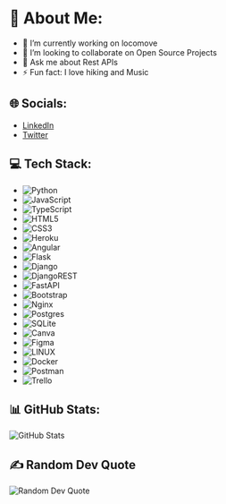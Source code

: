 # 💫 About Me:
- 🔭 I’m currently working on locomove
- 👯 I’m looking to collaborate on Open Source Projects
- 💬 Ask me about Rest APIs
- ⚡ Fun fact: I love hiking and Music

## 🌐 Socials:
- [LinkedIn](https://www.linkedin.com) 
- [Twitter](https://www.twitter.com) 

## 💻 Tech Stack:
- ![Python](https://img.shields.io/badge/Python-3776AB?style=for-the-badge&logo=python&logoColor=white)
- ![JavaScript](https://img.shields.io/badge/JavaScript-F7DF1E?style=for-the-badge&logo=javascript&logoColor=black)
- ![TypeScript](https://img.shields.io/badge/TypeScript-3178C6?style=for-the-badge&logo=typescript&logoColor=white)
- ![HTML5](https://img.shields.io/badge/HTML5-E34F26?style=for-the-badge&logo=html5&logoColor=white)
- ![CSS3](https://img.shields.io/badge/CSS3-1572B6?style=for-the-badge&logo=css3&logoColor=white)
- ![Heroku](https://img.shields.io/badge/Heroku-430098?style=for-the-badge&logo=heroku&logoColor=white)
- ![Angular](https://img.shields.io/badge/Angular-DD0031?style=for-the-badge&logo=angular&logoColor=white)
- ![Flask](https://img.shields.io/badge/Flask-000000?style=for-the-badge&logo=flask&logoColor=white)
- ![Django](https://img.shields.io/badge/Django-092E20?style=for-the-badge&logo=django&logoColor=white)
- ![DjangoREST](https://img.shields.io/badge/Django_REST-ff1709?style=for-the-badge&logo=django&logoColor=white&color=ff1709&labelColor=gray)
- ![FastAPI](https://img.shields.io/badge/FastAPI-005571?style=for-the-badge&logo=fastapi)
- ![Bootstrap](https://img.shields.io/badge/Bootstrap-563D7C?style=for-the-badge&logo=bootstrap&logoColor=white)
- ![Nginx](https://img.shields.io/badge/Nginx-009639?style=for-the-badge&logo=nginx&logoColor=white)
- ![Postgres](https://img.shields.io/badge/Postgres-336791?style=for-the-badge&logo=postgresql&logoColor=white)
- ![SQLite](https://img.shields.io/badge/SQLite-003B57?style=for-the-badge&logo=sqlite&logoColor=white)
- ![Canva](https://img.shields.io/badge/Canva-00C4CC?style=for-the-badge&logo=canva&logoColor=white)
- ![Figma](https://img.shields.io/badge/Figma-F24E1E?style=for-the-badge&logo=figma&logoColor=white)
- ![LINUX](https://img.shields.io/badge/Linux-FCC624?style=for-the-badge&logo=linux&logoColor=black)
- ![Docker](https://img.shields.io/badge/Docker-2496ED?style=for-the-badge&logo=docker&logoColor=white)
- ![Postman](https://img.shields.io/badge/Postman-FF6C37?style=for-the-badge&logo=postman&logoColor=white)
- ![Trello](https://img.shields.io/badge/Trello-0052CC?style=for-the-badge&logo=trello&logoColor=white)

## 📊 GitHub Stats:
![GitHub Stats](https://github-readme-stats.vercel.app/api?username=geofrey9&show_icons=true&theme=radical)

## ✍️ Random Dev Quote
![Random Dev Quote](https://quotes-github-readme.vercel.app/api?type=horizontal)
